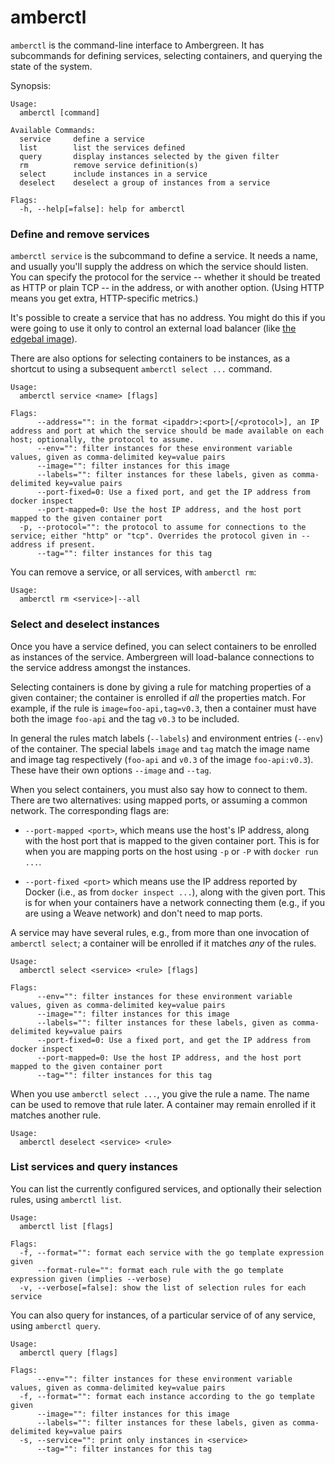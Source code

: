 # amberctl

`amberctl` is the command-line interface to Ambergreen. It has
subcommands for defining services, selecting containers, and querying
the state of the system.

Synopsis:

```
Usage:
  amberctl [command]

Available Commands:
  service     define a service
  list        list the services defined
  query       display instances selected by the given filter
  rm          remove service definition(s)
  select      include instances in a service
  deselect    deselect a group of instances from a service

Flags:
  -h, --help[=false]: help for amberctl
```

### Define and remove services

`amberctl service` is the subcommand to define a service. It needs a
name, and usually you'll supply the address on which the service
should listen. You can specify the protocol for the service -- whether
it should be treated as HTTP or plain TCP -- in the address, or with
another option. (Using HTTP means you get extra, HTTP-specific
metrics.)

It's possible to create a service that has no address. You might do
this if you were going to use it only to control an external load
balancer (like [the edgebal image](../edgebal/README.md)).

There are also options for selecting containers to be instances, as a
shortcut to using a subsequent `amberctl select ...` command.

```
Usage:
  amberctl service <name> [flags]

Flags:
      --address="": in the format <ipaddr>:<port>[/<protocol>], an IP address and port at which the service should be made available on each host; optionally, the protocol to assume.
      --env="": filter instances for these environment variable values, given as comma-delimited key=value pairs
      --image="": filter instances for this image
      --labels="": filter instances for these labels, given as comma-delimited key=value pairs
      --port-fixed=0: Use a fixed port, and get the IP address from docker inspect
      --port-mapped=0: Use the host IP address, and the host port mapped to the given container port
  -p, --protocol="": the protocol to assume for connections to the service; either "http" or "tcp". Overrides the protocol given in --address if present.
      --tag="": filter instances for this tag
```

You can remove a service, or all services, with `amberctl rm`:

```
Usage:
  amberctl rm <service>|--all
```

### Select and deselect instances

Once you have a service defined, you can select containers to be
enrolled as instances of the service. Ambergreen will load-balance
connections to the service address amongst the instances.

Selecting containers is done by giving a rule for matching properties
of a given container; the container is enrolled if _all_ the
properties match. For example, if the rule is
`image=foo-api,tag=v0.3`, then a container must have both the image
`foo-api` and the tag `v0.3` to be included.

In general the rules match labels (`--labels`) and environment entries
(`--env`) of the container. The special labels `image` and `tag` match
the image name and image tag respectively (`foo-api` and `v0.3` of the
image `foo-api:v0.3`). These have their own options `--image` and
`--tag`.

When you select containers, you must also say how to connect to
them. There are two alternatives: using mapped ports, or assuming a
common network. The corresponding flags are:

 * `--port-mapped <port>`, which means use the host's IP address,
   along with the host port that is mapped to the given container
   port. This is for when you are mapping ports on the host using `-p`
   or `-P` with `docker run ...`.

 * `--port-fixed <port>` which means use the IP address reported by
   Docker (i.e., as from `docker inspect ...`), along with the given
   port. This is for when your containers have a network connecting
   them (e.g., if you are using a Weave network) and don't need to map
   ports.

A service may have several rules, e.g., from more than one invocation
of `amberctl select`; a container will be enrolled if it matches _any_
of the rules.

```
Usage:
  amberctl select <service> <rule> [flags]

Flags:
      --env="": filter instances for these environment variable values, given as comma-delimited key=value pairs
      --image="": filter instances for this image
      --labels="": filter instances for these labels, given as comma-delimited key=value pairs
      --port-fixed=0: Use a fixed port, and get the IP address from docker inspect
      --port-mapped=0: Use the host IP address, and the host port mapped to the given container port
      --tag="": filter instances for this tag
```

When you use `amberctl select ...`, you give the rule a name. The name
can be used to remove that rule later. A container may remain enrolled
if it matches another rule.

```
Usage:
  amberctl deselect <service> <rule>
```

### List services and query instances

You can list the currently configured services, and optionally their
selection rules, using `amberctl list`.

```
Usage:
  amberctl list [flags]

Flags:
  -f, --format="": format each service with the go template expression given
      --format-rule="": format each rule with the go template expression given (implies --verbose)
  -v, --verbose[=false]: show the list of selection rules for each service
  ```

You can also query for instances, of a particular service of of any
service, using `amberctl query`.

```
Usage:
  amberctl query [flags]

Flags:
      --env="": filter instances for these environment variable values, given as comma-delimited key=value pairs
  -f, --format="": format each instance according to the go template given
      --image="": filter instances for this image
      --labels="": filter instances for these labels, given as comma-delimited key=value pairs
  -s, --service="": print only instances in <service>
      --tag="": filter instances for this tag
```
